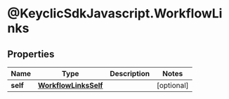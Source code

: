 # @KeyclicSdkJavascript.WorkflowLinks

## Properties
Name | Type | Description | Notes
------------ | ------------- | ------------- | -------------
**self** | [**WorkflowLinksSelf**](WorkflowLinksSelf.md) |  | [optional] 


